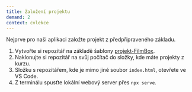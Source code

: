 ```yaml
---
title: Založení projektu
demand: 2
context: cvlekce
---
```


Nejprve pro naši aplikaci založte projekt z předpřipraveného základu.

1. Vytvořte si repozitář na základě šablony [projekt-FilmBox](https://github.com/Czechitas-podklady-WEB/projekt-FilmBox).
1. Naklonujte si repozitář na svůj počítač do složky, kde máte projekty z kurzu.
1. Složku s repozitářem, kde je mimo jiné soubor `index.html`, otevřete ve VS Code.
1. Z terminálu spusťte lokální webový server přes `npx serve`.
